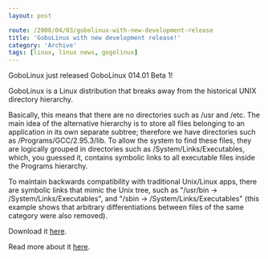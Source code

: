 ```yaml
---
layout: post

route: /2008/04/03/gobolinux-with-new-development-release
title: 'GoboLinux with new development release!'
category: 'Archive'
tags: [linux, linux news, gogolinux]
---
```


GoboLinux just released GoboLinux 014.01 Beta 1!

GoboLinux is a Linux distribution that breaks away from the historical UNIX
directory hierarchy.

Basically, this means that there are no directories such as /usr and /etc. The
main idea of the alternative hierarchy is to store all files belonging to an
application in its own separate subtree; therefore we have directories such as
/Programs/GCC/2.95.3/lib. To allow the system to find these files, they are
logically grouped in directories such as /System/Links/Executables, which, you
guessed it, contains symbolic links to all executable files inside the Programs
hierarchy.

To maintain backwards compatibility with traditional Unix/Linux apps, there are
symbolic links that mimic the Unix tree, such as "/usr/bin ->
/System/Links/Executables", and "/sbin -> /System/Links/Executables" (this
example shows that arbitrary differentiations between files of the same category
were also removed).

Download it
[here](http://www.gobolinux.org/?page=downloads).

Read more about it
[here](http://www.gobolinux.org/).
